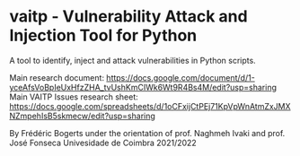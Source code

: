 # vaitp - Vulnerability Attack and Injection Tool for Python

A tool to identify, inject and attack vulnerabilities in Python scripts.

Main research document: https://docs.google.com/document/d/1-yceAfsVoBpIeUxHfzZHA_tvUshKmCIWk6Wt9R4Bs4M/edit?usp=sharing
Main VAITP Issues research sheet: https://docs.google.com/spreadsheets/d/1oCFxijCtPEj71KpVpWnAtmZxJMXNZmpehIsB5skmecw/edit?usp=sharing

By Frédéric Bogerts under the orientation of prof. Naghmeh Ivaki and prof. José Fonseca
Univesidade de Coimbra 2021/2022

